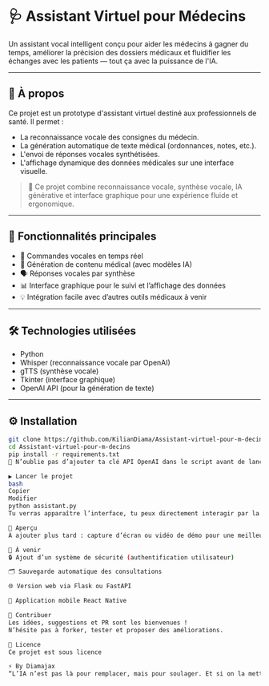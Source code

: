 # 🩺 Assistant Virtuel pour Médecins

Un assistant vocal intelligent conçu pour aider les médecins à gagner du temps, améliorer la précision des dossiers médicaux et fluidifier les échanges avec les patients — tout ça avec la puissance de l'IA.

---

## 🧠 À propos

Ce projet est un prototype d'assistant virtuel destiné aux professionnels de santé. Il permet :

- La reconnaissance vocale des consignes du médecin.
- La génération automatique de texte médical (ordonnances, notes, etc.).
- L'envoi de réponses vocales synthétisées.
- L'affichage dynamique des données médicales sur une interface visuelle.

> 💬 Ce projet combine reconnaissance vocale, synthèse vocale, IA générative et interface graphique pour une expérience fluide et ergonomique.

---

## 🚀 Fonctionnalités principales

- 🎤 Commandes vocales en temps réel
- 🧾 Génération de contenu médical (avec modèles IA)
- 🗣️ Réponses vocales par synthèse
- 📊 Interface graphique pour le suivi et l’affichage des données
- 💡 Intégration facile avec d’autres outils médicaux à venir

---

## 🛠️ Technologies utilisées

- Python
- Whisper (reconnaissance vocale par OpenAI)
- gTTS (synthèse vocale)
- Tkinter (interface graphique)
- OpenAI API (pour la génération de texte)

---

## ⚙️ Installation

```bash
git clone https://github.com/KilianDiama/Assistant-virtuel-pour-m-decins.git
cd Assistant-virtuel-pour-m-decins
pip install -r requirements.txt
🔐 N’oublie pas d’ajouter ta clé API OpenAI dans le script avant de lancer.

▶️ Lancer le projet
bash
Copier
Modifier
python assistant.py
Tu verras apparaître l’interface, tu peux directement interagir par la voix, et observer les réponses affichées + vocalisées.

📸 Aperçu
À ajouter plus tard : capture d’écran ou vidéo de démo pour une meilleure immersion.

🧭 À venir
🔒 Ajout d’un système de sécurité (authentification utilisateur)

🗂️ Sauvegarde automatique des consultations

🌐 Version web via Flask ou FastAPI

📱 Application mobile React Native

🤝 Contribuer
Les idées, suggestions et PR sont les bienvenues !
N’hésite pas à forker, tester et proposer des améliorations.

📜 Licence
Ce projet est sous licence  

⚡️ By Diamajax
“L’IA n’est pas là pour remplacer, mais pour soulager. Et si on la mettait au service de ceux qui sauvent des vies ?” — matt aka Diamajax
